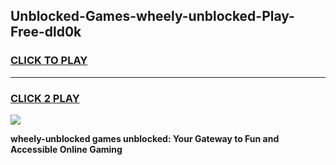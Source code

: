 
## Unblocked-Games-wheely-unblocked-Play-Free-dld0k
<h3>
<a href="https://premium76.site?title=wheely-unblocked&ref=18A1">CLICK TO PLAY</a></h3>
<hr>

<h3>
<a href="https://premium76.site?title=wheely-unblocked&ref=18A1">CLICK 2 PLAY</a>
  
</h3>

<a href="https://premium76.site?title=wheely-unblocked&ref=18A1"><img src="https://clearcache.store/games.png"></a>


**wheely-unblocked games unblocked: Your Gateway to Fun and Accessible Online Gaming**
